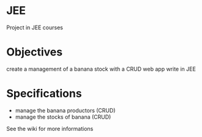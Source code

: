 # JEE
Project in JEE courses

# Objectives
create a management of a banana stock with a CRUD web app write in JEE

# Specifications
- manage the banana productors (CRUD)
- manage the stocks of banana  (CRUD)

See the wiki for more informations